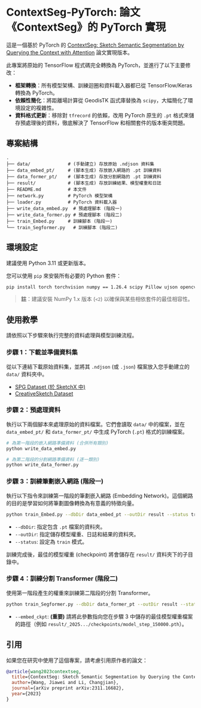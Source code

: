 # ContextSeg-PyTorch: 論文《ContextSeg》的 PyTorch 實現

這是一個基於 PyTorch 的 [ContextSeg: Sketch Semantic Segmentation by Querying the Context with Attention](https://arxiv.org/abs/2311.16682) 論文實現版本。

此專案將原始的 TensorFlow 程式碼完全轉換為 PyTorch，並進行了以下主要修改：

- **框架轉換**：所有模型架構、訓練迴圈和資料載入器都已從 TensorFlow/Keras 轉換為 PyTorch。
- **依賴性簡化**：將距離場計算從 GeodisTK 函式庫替換為 `scipy`，大幅簡化了環境設定的複雜性。
- **資料格式更新**：移除對 `tfrecord` 的依賴，改用 PyTorch 原生的 `.pt` 格式來儲存預處理後的資料，徹底解決了 TensorFlow 和相關套件的版本衝突問題。

## 專案結構

```
.
├── data/              # (手動建立) 存放原始 .ndjson 資料集
├── data_embed_pt/     # (腳本生成) 存放嵌入網路的 .pt 訓練資料
├── data_former_pt/    # (腳本生成) 存放分割網路的 .pt 訓練資料
├── result/            # (腳本生成) 存放訓練結果、模型權重和日誌
├── README.md          # 本文件
├── network.py         # PyTorch 模型架構
├── loader.py          # PyTorch 資料載入器
├── write_data_embed.py  # 預處理腳本 (階段一)
├── write_data_former.py # 預處理腳本 (階段二)
├── train_Embed.py     # 訓練腳本 (階段一)
└── train_Segformer.py   # 訓練腳本 (階段二)
```

## 環境設定

建議使用 Python 3.11 或更新版本。

您可以使用 `pip` 來安裝所有必要的 Python 套件：

```bash
pip install torch torchvision numpy == 1.26.4 scipy Pillow ujson opencv-python==4.8.1.78
```

> **註**：建議安裝 NumPy 1.x 版本 (`<2`) 以確保與某些相依套件的最佳相容性。

## 使用教學

請依照以下步驟來執行完整的資料處理與模型訓練流程。

### 步驟 1：下載並準備資料集

從以下連結下載原始資料集，並將其 `.ndjson` (或 `.json`) 檔案放入您手動建立的 `data/` 資料夾中。

- [SPG Dataset (於 SketchX 中)](https://www.google.com/search?q=http://sketchx.dr-cg.com/share)
- [CreativeSketch Dataset](https://www.google.com/search?q=https://github.com/facebookresearch/CreativeSketch)

### 步驟 2：預處理資料

執行以下兩個腳本來處理原始的資料檔案。它們會讀取 `data/` 中的檔案，並在 `data_embed_pt/` 和 `data_former_pt/` 中生成 PyTorch (`.pt`) 格式的訓練檔案。

```bash
# 為第一階段的嵌入網路準備資料 (合併所有類別)
python write_data_embed.py

# 為第二階段的分割網路準備資料 (逐一類別)
python write_data_former.py
```

### 步驟 3：訓練筆劃嵌入網路 (階段一)

執行以下指令來訓練第一階段的筆劃嵌入網路 (Embedding Network)。這個網路的目的是學習如何將筆劃圖像轉換為有意義的特徵向量。

```bash
python train_Embed.py --dbDir data_embed_pt --outDir result --status train
```

- `--dbDir`: 指定包含 `.pt` 檔案的資料夾。
- `--outDir`: 指定儲存模型權重、日誌和結果的資料夾。
- `--status`: 設定為 `train` 模式。

訓練完成後，最佳的模型權重 (checkpoint) 將會儲存在 `result/` 資料夾下的子目錄中。

### 步驟 4：訓練分割 Transformer (階段二)

使用第一階段產生的權重來訓練第二階段的分割 Transformer。

```bash
python train_Segformer.py --dbDir data_former_pt --outDir result --status train --embed_ckpt path/to/your/embedding_model.pth 
```

- `--embed_ckpt`: **(重要)** 請將此參數指向您在步驟 3 中儲存的最佳模型權重檔案的路徑（例如 `result/_2025.../checkpoints/model_step_150000.pth`）。

## 引用

如果您在研究中使用了這個專案，請考慮引用原作者的論文：

```bibtex
@article{wang2023contextseg,
  title={ContextSeg: Sketch Semantic Segmentation by Querying the Context with Attention},
  author={Wang, Jiawei and Li, Changjian},
  journal={arXiv preprint arXiv:2311.16682},
  year={2023}
}
```
